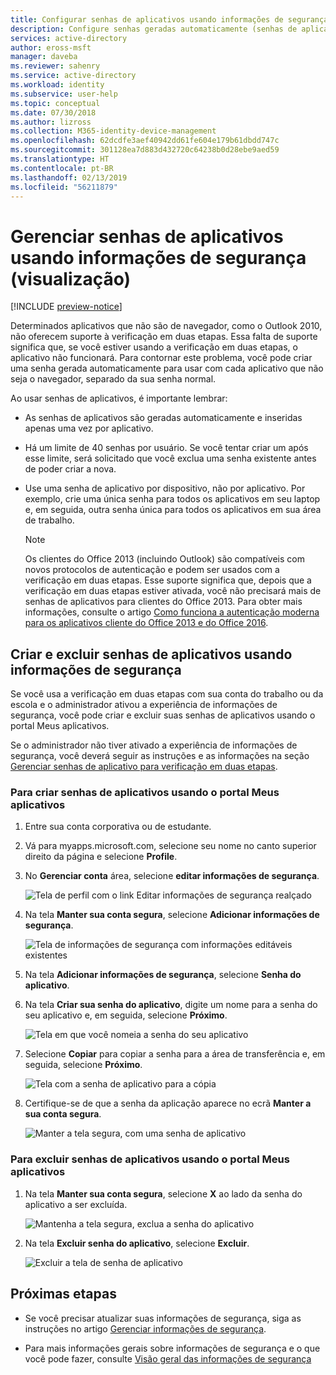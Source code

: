 ```yaml
---
title: Configurar senhas de aplicativos usando informações de segurança - Azure Active Directory | Microsoft Docs
description: Configure senhas geradas automaticamente (senhas de aplicativo) para usar com cada aplicativo sem navegador, separado de uma senha normal, usando informações de segurança.
services: active-directory
author: eross-msft
manager: daveba
ms.reviewer: sahenry
ms.service: active-directory
ms.workload: identity
ms.subservice: user-help
ms.topic: conceptual
ms.date: 07/30/2018
ms.author: lizross
ms.collection: M365-identity-device-management
ms.openlocfilehash: 62dcdfe3aef40942dd61fe604e179b61dbdd747c
ms.sourcegitcommit: 301128ea7d883d432720c64238b0d28ebe9aed59
ms.translationtype: HT
ms.contentlocale: pt-BR
ms.lasthandoff: 02/13/2019
ms.locfileid: "56211879"
---
```

# <a name="manage-app-passwords-using-security-info-preview"></a>Gerenciar senhas de aplicativos usando informações de segurança (visualização)

[!INCLUDE [preview-notice](../../../includes/active-directory-end-user-preview-notice-security-info.md)]

Determinados aplicativos que não são de navegador, como o Outlook 2010, não oferecem suporte à verificação em duas etapas. Essa falta de suporte significa que, se você estiver usando a verificação em duas etapas, o aplicativo não funcionará. Para contornar este problema, você pode criar uma senha gerada automaticamente para usar com cada aplicativo que não seja o navegador, separado da sua senha normal.

Ao usar senhas de aplicativos, é importante lembrar:

- As senhas de aplicativos são geradas automaticamente e inseridas apenas uma vez por aplicativo.

- Há um limite de 40 senhas por usuário. Se você tentar criar um após esse limite, será solicitado que você exclua uma senha existente antes de poder criar a nova.

- Use uma senha de aplicativo por dispositivo, não por aplicativo. Por exemplo, crie uma única senha para todos os aplicativos em seu laptop e, em seguida, outra senha única para todos os aplicativos em sua área de trabalho.

    >[!Note]
    >Os clientes do Office 2013 (incluindo Outlook) são compatíveis com novos protocolos de autenticação e podem ser usados com a verificação em duas etapas. Esse suporte significa que, depois que a verificação em duas etapas estiver ativada, você não precisará mais de senhas de aplicativos para clientes do Office 2013. Para obter mais informações, consulte o artigo [Como funciona a autenticação moderna para os aplicativos cliente do Office 2013 e do Office 2016](https://support.office.com/article/how-modern-authentication-works-for-office-2013-and-office-2016-client-apps-e4c45989-4b1a-462e-a81b-2a13191cf517).

## <a name="create-and-delete-app-passwords-using-security-info"></a>Criar e excluir senhas de aplicativos usando informações de segurança

Se você usa a verificação em duas etapas com sua conta do trabalho ou da escola e o administrador ativou a experiência de informações de segurança, você pode criar e excluir suas senhas de aplicativos usando o portal Meus aplicativos.

Se o administrador não tiver ativado a experiência de informações de segurança, você deverá seguir as instruções e as informações na seção [Gerenciar senhas de aplicativo para verificação em duas etapas](multi-factor-authentication-end-user-app-passwords.md).

### <a name="to-create-app-passwords-using-the-my-apps-portal"></a>Para criar senhas de aplicativos usando o portal Meus aplicativos

1. Entre sua conta corporativa ou de estudante.

2. Vá para myapps.microsoft.com, selecione seu nome no canto superior direito da página e selecione **Profile**.

3. No **Gerenciar conta** área, selecione **editar informações de segurança**.

    ![Tela de perfil com o link Editar informações de segurança realçado](media/security-info/security-info-profile.png)

4. Na tela **Manter sua conta segura**, selecione **Adicionar informações de segurança**.

    ![Tela de informações de segurança com informações editáveis existentes](media/security-info/security-info-edit-add-info.png)

5. Na tela **Adicionar informações de segurança**, selecione **Senha do aplicativo**.

6. Na tela **Criar sua senha do aplicativo**, digite um nome para a senha do seu aplicativo e, em seguida, selecione **Próximo**.

    ![Tela em que você nomeia a senha do seu aplicativo](media/security-info/security-info-name-app-password.png)

7. Selecione **Copiar** para copiar a senha para a área de transferência e, em seguida, selecione **Próximo**.

    ![Tela com a senha de aplicativo para a cópia](media/security-info/security-info-create-app-password.png)
    
8. Certifique-se de que a senha da aplicação aparece no ecrã **Manter a sua conta segura**.

    ![Manter a tela segura, com uma senha de aplicativo](media/security-info/security-info-keep-secure-app-password.png)

### <a name="to-delete-app-passwords-using-the-my-apps-portal"></a>Para excluir senhas de aplicativos usando o portal Meus aplicativos

1. Na tela **Manter sua conta segura**, selecione **X** ao lado da senha do aplicativo a ser excluída.

    ![Mantenha a tela segura, exclua a senha do aplicativo](media/security-info/security-info-keep-secure-delete-app-password.png)

2. Na tela **Excluir senha do aplicativo**, selecione **Excluir**.

    ![Excluir a tela de senha de aplicativo](media/security-info/security-info-keep-secure-delete-app-password2.png)

## <a name="next-steps"></a>Próximas etapas

- Se você precisar atualizar suas informações de segurança, siga as instruções no artigo [Gerenciar informações de segurança](security-info-manage-settings.md).

- Para mais informações gerais sobre informações de segurança e o que você pode fazer, consulte [Visão geral das informações de segurança](user-help-security-info-overview.md) 
